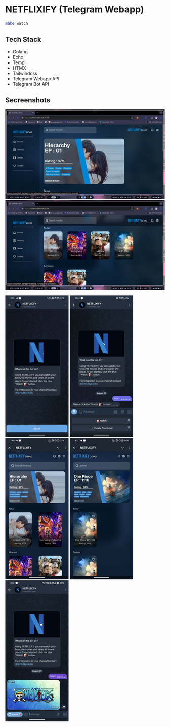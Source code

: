 # NETFLIXIFY (Telegram Webapp)

```sh
make watch
```

## Tech Stack
- Golang
- Echo
- Templ
- HTMX
- Tailwindcss
- Telegram Webapp API
- Telegram Bot API

## Secreenshots

![](https://github.com/linhtutkyawdev/netflixify/blob/master/screenshots/s-1.png)
![](https://github.com/linhtutkyawdev/netflixify/blob/master/screenshots/s-2.png)

<p>
<img src="https://github.com/linhtutkyawdev/netflixify/blob/master/screenshots/s-3.png?raw=true" width="200"/>

<img src="https://github.com/linhtutkyawdev/netflixify/blob/master/screenshots/s-4.png?raw=true" width="200"/>

<img src="https://github.com/linhtutkyawdev/netflixify/blob/master/screenshots/s-5.png?raw=true" width="200"/>

<img src="https://github.com/linhtutkyawdev/netflixify/blob/master/screenshots/s-6.png?raw=true" width="200"/>

<img src="https://github.com/linhtutkyawdev/netflixify/blob/master/screenshots/s-7.png?raw=true" width="200"/>
</p>
